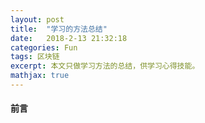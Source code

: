 ```yaml
---
layout: post
title:  "学习的方法总结"
date:   2018-2-13 21:32:18
categories: Fun
tags: 区块链
excerpt: 本文只做学习方法的总结，供学习心得技能。
mathjax: true
---
```


#### 前言
